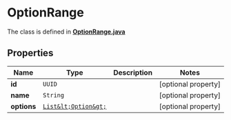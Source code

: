 

# OptionRange

The class is defined in **[OptionRange.java](../../src/main/java/com/aixtra/couchcode/model/OptionRange.java)**

## Properties

Name | Type | Description | Notes
------------ | ------------- | ------------- | -------------
**id** | `UUID` |  |  [optional property]
**name** | `String` |  |  [optional property]
**options** | [`List&lt;Option&gt;`](Option.md) |  |  [optional property]





